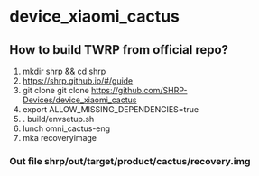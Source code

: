 # device_xiaomi_cactus
## How to build TWRP from official repo?
1) mkdir shrp && cd shrp
2) https://shrp.github.io/#/guide
3) git clone git clone https://github.com/SHRP-Devices/device_xiaomi_cactus
4) export ALLOW_MISSING_DEPENDENCIES=true
5) . build/envsetup.sh
6) lunch omni_cactus-eng
7) mka recoveryimage
### Out file shrp/out/target/product/cactus/recovery.img
